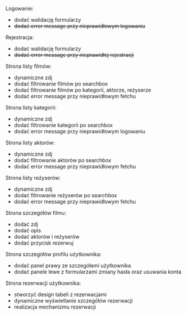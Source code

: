 Logowanie:
- dodać walidację formularzy
- ~~dodać error message przy nieprawidłowym logowaniu~~

Rejestracja:
- dodać walidację formularzy
- ~~dodać error message przy nieprawidłej rejestracji~~

Strona listy filmów:
- dynamiczne zdj
- dodać filtrowanie filmów po searchbox
- dodać filtrowanie filmów po kategorii, aktorze, reżyserze
- dodać error message przy nieprawidłowym fetchu

Strona listy kategorii:
- dynamiczne zdj
- dodać filtrowanie kategorii po searchbox
- dodać error message przy nieprawidłowym logowaniu

Strona listy aktorów:
- dynamiczne zdj
- dodać filtrowanie aktorów po searchbox
- dodać error message przy nieprawidłowym fetchu

Strona listy reżyserów:
- dynamiczne zdj
- dodać filtrowanie reżyserów po searchbox
- dodać error message przy nieprawidłowym fetchu

Strona szczegółów filmu:
- dodać zdj
- dodać opis 
- dodać aktorów i reżyserów
- dodać przycisk rezerwuj

Strona szczegółów profilu użytkownika:
- dodać panel prawy ze szczegółami użytkownika
- dodać panele lewe z formularzami zmiany hasła oraz usuwania konta

Strona rezerwacji użytkownika:
- stworzyć design tabeli z rezerwacjami
- dynamiczne wyświetlanie szczegółów rezerwacji
- realizacja mechanizmu rezerwacji
